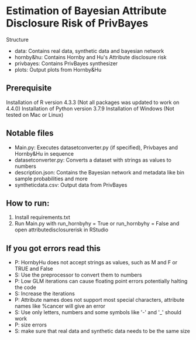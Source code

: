 # Estimation of Bayesian Attribute Disclosure Risk of PrivBayes
Structure
   - data:      Contains real data, synthetic data and bayesian network 
   - hornby&hu: Contains Hornby and Hu's Attribute disclosure risk
   - privbayes: Contains PrivBayes synthesizer
   - plots:     Output plots from Hornby&Hu

## Prerequisite
   Installation of R       version 4.3.3 (Not all packages was updated to work on 4.4.0)
   Installation of Python  version 3.7.9
   Installation of Windows (Not tested on Mac or Linux)

## Notable files
   - Main.py:             Executes datasetconverter.py (if specified), Privbayes and Hornby&Hu in sequence
   - datasetconverter.py: Converts a dataset with strings as values to numbers
   - description.json:    Contains the Bayesian network and metadata like bin sample probabilities and more
   - syntheticdata.csv:   Output data from PrivBayes


## How to run:
1. Install requirements.txt
2. Run Main.py with run_hornbyhy = True
   or run_hornbyhy = False and open attributedisclosurerisk in RStudio
   

## If you got errors read this
   - P: HornbyHu does not accept strings as values, such as M and F or TRUE and False
   - S: Use the preprocessor to convert them to numbers
   - P: Low GLM iterations can cause floating point errors potentially halting the code
   - S: Increase the iterations
   - P: Attribute names does not support most special characters, attribute names like %cancer will give an error
   - S: Use only letters, numbers and some symbols like '-' and '_' should work
   - P: size errors
   - S: make sure that real data and synthetic data needs to be the same size
